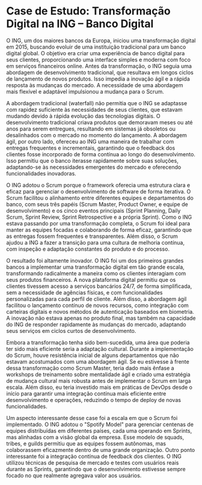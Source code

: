 # Case de Estudo: Transformação Digital na ING – Banco Digital

O ING, um dos maiores bancos da Europa, iniciou uma transformação digital em 2015, buscando evoluir de uma instituição tradicional para um banco digital global. O objetivo era criar uma experiência de banco digital para seus clientes, proporcionando uma interface simples e moderna com foco em serviços financeiros online. Antes da transformação, o ING seguia uma abordagem de desenvolvimento tradicional, que resultava em longos ciclos de lançamento de novos produtos. Isso impedia a inovação ágil e a rápida resposta às mudanças do mercado. A necessidade de uma abordagem mais flexível e adaptável impulsionou a mudança para o Scrum.

A abordagem tradicional (waterfall) não permitia que o ING se adaptasse com rapidez suficiente às necessidades de seus clientes, que estavam mudando devido à rápida evolução das tecnologias digitais. O desenvolvimento tradicional criava produtos que demoravam meses ou até anos para serem entregues, resultando em sistemas já obsoletos ou desalinhados com o mercado no momento do lançamento. A abordagem ágil, por outro lado, ofereceu ao ING uma maneira de trabalhar com entregas frequentes e incrementais, garantindo que o feedback dos clientes fosse incorporado de forma contínua ao longo do desenvolvimento. Isso permitiu que o banco iterasse rapidamente sobre suas soluções, adaptando-se às necessidades emergentes do mercado e oferecendo funcionalidades inovadoras.

O ING adotou o Scrum porque o framework oferecia uma estrutura clara e eficaz para gerenciar o desenvolvimento de software de forma iterativa. O Scrum facilitou o alinhamento entre diferentes equipes e departamentos do banco, com seus três papéis (Scrum Master, Product Owner, e equipe de desenvolvimento) e os cinco eventos principais (Sprint Planning, Daily Scrum, Sprint Review, Sprint Retrospective e a própria Sprint). Como o ING estava passando por uma transformação completa, o Scrum foi ideal para manter as equipes focadas e colaborando de forma eficaz, garantindo que as entregas fossem frequentes e transparentes. Além disso, o Scrum ajudou a ING a fazer a transição para uma cultura de melhoria contínua, com inspeção e adaptação constantes do produto e do processo.

O resultado foi altamente inovador. O ING foi um dos primeiros grandes bancos a implementar uma transformação digital em tão grande escala, transformando radicalmente a maneira como os clientes interagiam com seus produtos financeiros. A nova plataforma digital permitiu que os clientes tivessem acesso a serviços bancários 24/7, de forma simplificada, sem a necessidade de agências físicas, e com funcionalidades personalizadas para cada perfil de cliente. Além disso, a abordagem ágil facilitou o lançamento contínuo de novos recursos, como integração com carteiras digitais e novos métodos de autenticação baseados em biometria. A inovação não estava apenas no produto final, mas também na capacidade do ING de responder rapidamente às mudanças do mercado, adaptando seus serviços em ciclos curtos de desenvolvimento.

Embora a transformação tenha sido bem-sucedida, uma área que poderia ter sido mais eficiente seria a adaptação cultural. Durante a implementação do Scrum, houve resistência inicial de alguns departamentos que não estavam acostumados com uma abordagem ágil. Se eu estivesse à frente dessa transformação como Scrum Master, teria dado mais ênfase a workshops de treinamento sobre mentalidade ágil e criado uma estratégia de mudança cultural mais robusta antes de implementar o Scrum em larga escala. Além disso, eu teria investido mais em práticas de DevOps desde o início para garantir uma integração contínua mais eficiente entre desenvolvimento e operações, reduzindo o tempo de deploy de novas funcionalidades.

Um aspecto interessante desse case foi a escala em que o Scrum foi implementado. O ING adotou o "Spotify Model" para gerenciar centenas de equipes distribuídas em diferentes países, cada uma operando em Sprints, mas alinhadas com a visão global da empresa. Esse modelo de squads, tribes, e guilds permitiu que as equipes fossem autônomas, mas colaborassem eficazmente dentro de uma grande organização. Outro ponto interessante foi a integração contínua de feedback dos clientes. O ING utilizou técnicas de pesquisa de mercado e testes com usuários reais durante as Sprints, garantindo que o desenvolvimento estivesse sempre focado no que realmente agregava valor aos usuários.
